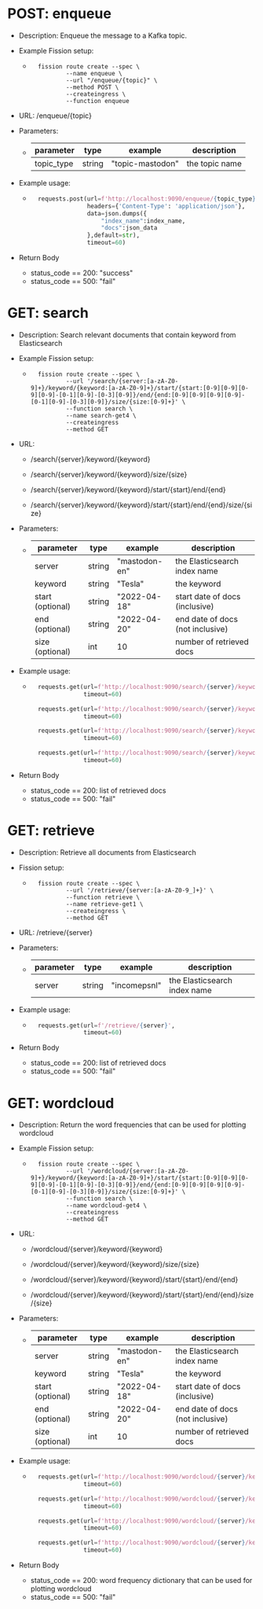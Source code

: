 # POST: enqueue

- Description: Enqueue the message to a Kafka topic.
- Example Fission setup:

    - ```shell
        fission route create --spec \
                --name enqueue \
                --url "/enqueue/{topic}" \
                --method POST \
                --createingress \
                --function enqueue
        ```

- URL: /enqueue/{topic}
- Parameters:
    - | parameter  | type   | example          | description    |
        | ---------- | ------ | ---------------- | -------------- |
        | topic_type | string | "topic-mastodon" | the topic name |

- Example usage:

    - ```python
        requests.post(url=f'http://localhost:9090/enqueue/{topic_type}',
                      headers={'Content-Type': 'application/json'},
                      data=json.dumps({
                          "index_name":index_name, 
                          "docs":json_data
                      },default=str),
                      timeout=60)
        ```
    
- Return Body

    - status_code == 200: "success"
    - status_code == 500: "fail"


# GET: search

- Description: Search relevant documents that contain keyword from Elasticsearch

- Example Fission setup:

    - ```shell
        fission route create --spec \
                --url '/search/{server:[a-zA-Z0-9]+}/keyword/{keyword:[a-zA-Z0-9]+}/start/{start:[0-9][0-9][0-9][0-9]-[0-1][0-9]-[0-3][0-9]}/end/{end:[0-9][0-9][0-9][0-9]-[0-1][0-9]-[0-3][0-9]}/size/{size:[0-9]+}' \
                --function search \
                --name search-get4 \
                --createingress 
                --method GET
        ```

- URL: 

    - /search/{server}/keyword/{keyword}

    - /search/{server}/keyword/{keyword}/size/{size}

    - /search/{server}/keyword/{keyword}/start/{start}/end/{end}

    - /search/{server}/keyword/{keyword}/start/{start}/end/{end}/size/{size}

- Parameters:

    - | parameter        | type   | example       | description                      |
        | ---------------- | ------ | ------------- | -------------------------------- |
        | server           | string | "mastodon-en" | the Elasticsearch index name     |
        | keyword          | string | "Tesla"       | the keyword                      |
        | start (optional) | string | "2022-04-18"  | start date of docs (inclusive)   |
        | end (optional)   | string | "2022-04-20"  | end date of docs (not inclusive) |
        | size (optional)  | int    | 10            | number of retrieved docs         |

- Example usage:

    - ```python
        requests.get(url=f'http://localhost:9090/search/{server}/keyword/{keyword}',
                     timeout=60)
        
        requests.get(url=f'http://localhost:9090/search/{server}/keyword/{keyword}/size/{size}',
                     timeout=60)
        
        requests.get(url=f'http://localhost:9090/search/{server}/keyword/{keyword}/start/{start}/end/{end}',
                     timeout=60)
        
        requests.get(url=f'http://localhost:9090/search/{server}/keyword/{keyword}/start/{start}/end/{end}/size/{size}',
                     timeout=60)
        ```

- Return Body

    - status_code == 200: list of retrieved docs
    - status_code == 500: "fail"



# GET: retrieve

- Description: Retrieve all documents from Elasticsearch

- Fission setup:

    - ```shell
        fission route create --spec \
                --url '/retrieve/{server:[a-zA-Z0-9_]+}' \
                --function retrieve \
                --name retrieve-get1 \
                --createingress \
                --method GET 
        ```

- URL: /retrieve/{server}

- Parameters:

    - | parameter | type   | example      | description                  |
        | --------- | ------ | ------------ | ---------------------------- |
        | server    | string | "incomepsnl" | the Elasticsearch index name |

- Example usage:

    - ```python
        requests.get(url=f'/retrieve/{server}',
                     timeout=60)
        ```

- Return Body

    - status_code == 200: list of retrieved docs
    - status_code == 500: "fail"

# GET: wordcloud

- Description: Return the word frequencies that can be used for plotting wordcloud

- Example Fission setup:

    - ```shell
        fission route create --spec \
                --url '/wordcloud/{server:[a-zA-Z0-9]+}/keyword/{keyword:[a-zA-Z0-9]+}/start/{start:[0-9][0-9][0-9][0-9]-[0-1][0-9]-[0-3][0-9]}/end/{end:[0-9][0-9][0-9][0-9]-[0-1][0-9]-[0-3][0-9]}/size/{size:[0-9]+}' \
                --function search \
                --name wordcloud-get4 \
                --createingress 
                --method GET
        ```

- URL: 

    - /wordcloud/{server}/keyword/{keyword}

    - /wordcloud/{server}/keyword/{keyword}/size/{size}

    - /wordcloud/{server}/keyword/{keyword}/start/{start}/end/{end}

    - /wordcloud/{server}/keyword/{keyword}/start/{start}/end/{end}/size/{size}

- Parameters:

    - | parameter        | type   | example       | description                      |
        | ---------------- | ------ | ------------- | -------------------------------- |
        | server           | string | "mastodon-en" | the Elasticsearch index name     |
        | keyword          | string | "Tesla"       | the keyword                      |
        | start (optional) | string | "2022-04-18"  | start date of docs (inclusive)   |
        | end (optional)   | string | "2022-04-20"  | end date of docs (not inclusive) |
        | size (optional)  | int    | 10            | number of retrieved docs         |

- Example usage:

    - ```python
        requests.get(url=f'http://localhost:9090/wordcloud/{server}/keyword/{keyword}',
                     timeout=60)
        
        requests.get(url=f'http://localhost:9090/wordcloud/{server}/keyword/{keyword}/size/{size}',
                     timeout=60)
        
        requests.get(url=f'http://localhost:9090/wordcloud/{server}/keyword/{keyword}/start/{start}/end/{end}',
                     timeout=60)
        
        requests.get(url=f'http://localhost:9090/wordcloud/{server}/keyword/{keyword}/start/{start}/end/{end}/size/{size}',
                     timeout=60)
        ```

- Return Body

    - status_code == 200: word frequency dictionary that can be used for plotting wordcloud
    - status_code == 500: "fail"















